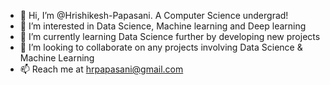 - 👋 Hi, I’m @Hrishikesh-Papasani. A Computer Science undergrad!
- 👀 I’m interested in Data Science, Machine learning and Deep learning
- 🌱 I’m currently learning Data Science further by developing new projects
- 💞️ I’m looking to collaborate on any projects involving Data Science & Machine Learning
- 📫 Reach me at hrpapasani@gmail.com

<!---
Hrishikesh-Papasani/Hrishikesh-Papasani is a ✨ special ✨ repository because its `README.md` (this file) appears on your GitHub profile.
You can click the Preview link to take a look at your changes.
--->
